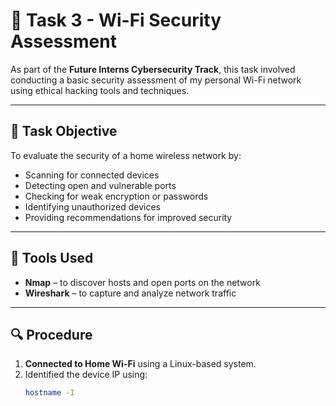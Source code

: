 # 🔐 Task 3 - Wi-Fi Security Assessment

As part of the **Future Interns Cybersecurity Track**, this task involved conducting a basic security assessment of my personal Wi-Fi network using ethical hacking tools and techniques.

---

## 🎯 Task Objective

To evaluate the security of a home wireless network by:

- Scanning for connected devices
- Detecting open and vulnerable ports
- Checking for weak encryption or passwords
- Identifying unauthorized devices
- Providing recommendations for improved security

---

## 🧰 Tools Used

- **Nmap** – to discover hosts and open ports on the network
- **Wireshark** – to capture and analyze network traffic

---

## 🔍 Procedure

1. **Connected to Home Wi-Fi** using a Linux-based system.
2. Identified the device IP using:
   ```bash
   hostname -I
